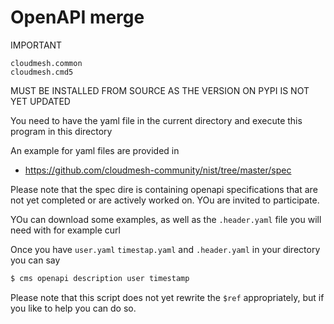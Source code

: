 OpenAPI merge
=============

IMPORTANT

```
cloudmesh.common  
cloudmesh.cmd5
```

MUST BE INSTALLED FROM SOURCE AS THE VERSION ON PYPI IS NOT YET UPDATED


You need to have the yaml file in the current directory and execute this program in this directory

An example for yaml files are provided in 

* <https://github.com/cloudmesh-community/nist/tree/master/spec>

Please note that the spec dire is containing openapi specifications that are not yet completed or are actively worked on. YOu are invited to participate.

YOu can download some examples, as well as the `.header.yaml` file you will need with for example curl 

Once you have `user.yaml` `timestap.yaml` and `.header.yaml` in your directory you can say

```bash
$ cms openapi description user timestamp
```

Please note that this script does not yet rewrite the `$ref` appropriately, but if you like to help you can do so.
